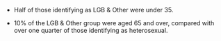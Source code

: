 * Half of those identifying as LGB & Other were under 35. 

* 10% of the LGB & Other group were aged 65 and over, compared with over one quarter of those identifying as heterosexual.
